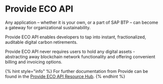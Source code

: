 # Provide ECO API

Any application – whether it is your own, or a part of SAP BTP – can become a gateway for organizational sustainability.

Provide ECO API enables developers to tap into instant, fractionalized, auditable digital carbon retirements.

Provide ECO API never requires users to hold any digital assets - abstracting away blockchain network functionality and offering convenient billing and invoicing options.

{% hint style="info" %}
For further documentation from Provide can be found in the [Provide ECO API Resource Hub](https://github.com/provideplatform/eco-api-resources/).
{% endhint %}

